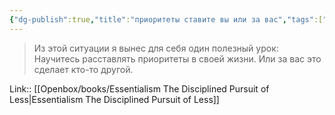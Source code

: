 ```yaml
---
{"dg-publish":true,"title":"приоритеты ставите вы или за вас","tags":["quotes"],"date":"2023-11-24T21:34:33+03:00","modified_at":"2023-12-13T10:28:32+03:00","alias":"приоритеты ставите вы или за вас","dg-path":"/quotes/202311242134.md","permalink":"/quotes/202311242134/","dgPassFrontmatter":true}
---
```



> Из этой ситуации я вынес для себя один полезный урок:
Научитесь расставлять приоритеты в своей жизни. Или за вас это сделает кто-то другой.

Link:: [[Openbox/books/Essentialism The Disciplined Pursuit of Less|Essentialism The Disciplined Pursuit of Less]]
